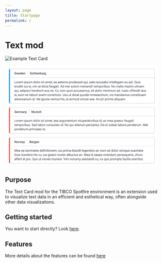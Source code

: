 ```yaml
---
layout: page
title: Startpage
permalink: /
---
```


# Text mod

![Example Text Card](/assets/images/text-card3.png)

<img src="assets/images/text-card3.png" width="768" alt="img">

## Purpose

The Text Card mod for the TIBCO Spotfire environment is an extension used to visualize text data in an efficient and esthetical way, often alongside other data visualizations.

## Getting started

You want to start directly? Look [here](getting-started).

## Features

More details about the features can be found [here](features)





